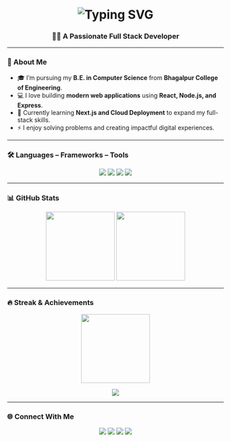 <h1 align="center">
  <img src="https://readme-typing-svg.herokuapp.com?font=Fira+Code&weight=600&size=28&duration=3500&pause=1000&color=FF0000&center=true&vCenter=true&width=500&lines=Hi%2C+I'm+Rishav" alt="Typing SVG" />
</h1>

<h3 align="center">👨‍💻 A Passionate Full Stack Developer</h3>

---

### 🚀 About Me
- 🎓 I’m pursuing my **B.E. in Computer Science** from **Bhagalpur College of Engineering**.  
- 💻 I love building **modern web applications** using **React, Node.js, and Express**.  
- 🌱 Currently learning **Next.js and Cloud Deployment** to expand my full-stack skills.  
- ⚡ I enjoy solving problems and creating impactful digital experiences.  

---

### 🛠️ Languages – Frameworks – Tools
<p align="center">
  <img src="https://skillicons.dev/icons?i=java,python,cpp,js,ts,html,css" />
  <img src="https://skillicons.dev/icons?i=react,nextjs,nodejs,express,bootstrap,tailwind" />
  <img src="https://skillicons.dev/icons?i=mysql,postgresql,mongodb" />
  <img src="https://skillicons.dev/icons?i=git,github,vscode,postman,docker" />
</p>

---

### 📊 GitHub Stats
<p align="center">
  <img src="https://github-readme-stats.vercel.app/api?username=RishavSingh3108&show_icons=true&include_all_commits=true&count_private=true&theme=tokyonight" height="160"/>
  <img src="https://github-readme-stats.vercel.app/api/top-langs/?username=RishavSingh3108&layout=compact&theme=tokyonight" height="160"/>
</p>

---

### 🔥 Streak & Achievements
<p align="center">
  <img src="https://streak-stats.demolab.com?user=RishavSingh3108&theme=tokyonight&hide_border=false" height="160"/>
</p>

<p align="center">
  <img src="https://github-profile-trophy.vercel.app/?username=RishavSingh3108&theme=tokyonight&row=1&column=6" />
</p>

---

### 🌐 Connect With Me
<p align="center">
  <a href="https://www.linkedin.com/in/rishav-raj-499b79253/"><img src="https://skillicons.dev/icons?i=linkedin" /></a>
  <a href="https://github.com/RishavSingh3108"><img src="https://skillicons.dev/icons?i=github" /></a>
  <a href="mailto:rishav310805@gmail.com"><img src="https://skillicons.dev/icons?i=gmail" /></a>
  <a href="https://www.instagram.com/rishavraj9866?igsh=MTFieW5qejM1Mm0zZw=="><img src="https://skillicons.dev/icons?i=instagram" /></a>
</p>
